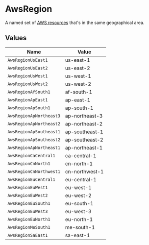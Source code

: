 # AwsRegion

A named set of [AWS resources](https://docs.aws.amazon.com/general/latest/gr/rande.html#regional-endpoints) that's in the same geographical area.


## Values

| Name                    | Value                   |
| ----------------------- | ----------------------- |
| `AwsRegionUsEast1`      | us-east-1               |
| `AwsRegionUsEast2`      | us-east-2               |
| `AwsRegionUsWest1`      | us-west-1               |
| `AwsRegionUsWest2`      | us-west-2               |
| `AwsRegionAfSouth1`     | af-south-1              |
| `AwsRegionApEast1`      | ap-east-1               |
| `AwsRegionApSouth1`     | ap-south-1              |
| `AwsRegionApNortheast3` | ap-northeast-3          |
| `AwsRegionApNortheast2` | ap-northeast-2          |
| `AwsRegionApSoutheast1` | ap-southeast-1          |
| `AwsRegionApSoutheast2` | ap-southeast-2          |
| `AwsRegionApNortheast1` | ap-northeast-1          |
| `AwsRegionCaCentral1`   | ca-central-1            |
| `AwsRegionCnNorth1`     | cn-north-1              |
| `AwsRegionCnNorthwest1` | cn-northwest-1          |
| `AwsRegionEuCentral1`   | eu-central-1            |
| `AwsRegionEuWest1`      | eu-west-1               |
| `AwsRegionEuWest2`      | eu-west-2               |
| `AwsRegionEuSouth1`     | eu-south-1              |
| `AwsRegionEuWest3`      | eu-west-3               |
| `AwsRegionEuNorth1`     | eu-north-1              |
| `AwsRegionMeSouth1`     | me-south-1              |
| `AwsRegionSaEast1`      | sa-east-1               |